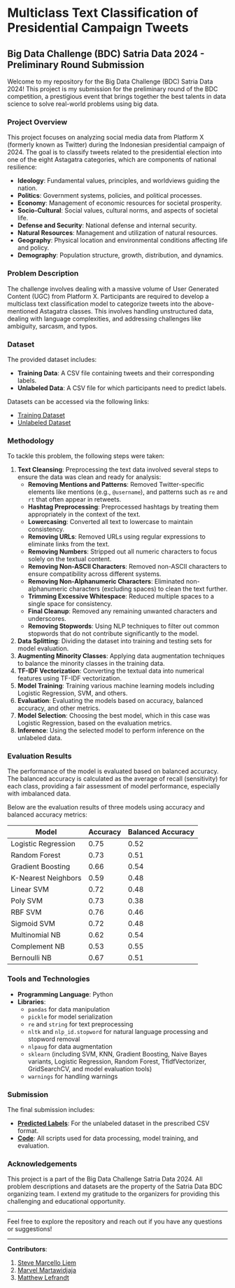 # Multiclass Text Classification of Presidential Campaign Tweets

## Big Data Challenge (BDC) Satria Data 2024 - Preliminary Round Submission

Welcome to my repository for the Big Data Challenge (BDC) Satria Data 2024! This project is my submission for the preliminary round of the BDC competition, a prestigious event that brings together the best talents in data science to solve real-world problems using big data.

### Project Overview

This project focuses on analyzing social media data from Platform X (formerly known as Twitter) during the Indonesian presidential campaign of 2024. The goal is to classify tweets related to the presidential election into one of the eight Astagatra categories, which are components of national resilience:

- **Ideology**: Fundamental values, principles, and worldviews guiding the nation.
- **Politics**: Government systems, policies, and political processes.
- **Economy**: Management of economic resources for societal prosperity.
- **Socio-Cultural**: Social values, cultural norms, and aspects of societal life.
- **Defense and Security**: National defense and internal security.
- **Natural Resources**: Management and utilization of natural resources.
- **Geography**: Physical location and environmental conditions affecting life and policy.
- **Demography**: Population structure, growth, distribution, and dynamics.

### Problem Description

The challenge involves dealing with a massive volume of User Generated Content (UGC) from Platform X. Participants are required to develop a multiclass text classification model to categorize tweets into the above-mentioned Astagatra classes. This involves handling unstructured data, dealing with language complexities, and addressing challenges like ambiguity, sarcasm, and typos.

### Dataset

The provided dataset includes:
- **Training Data**: A CSV file containing tweets and their corresponding labels.
- **Unlabeled Data**: A CSV file for which participants need to predict labels.

Datasets can be accessed via the following links:
- [Training Dataset](https://bit.ly/dataset_bdc_2024)
- [Unlabeled Dataset](https://bit.ly/dataset_unlabeled_bdc_2024)

### Methodology

To tackle this problem, the following steps were taken:

1. **Text Cleansing**: Preprocessing the text data involved several steps to ensure the data was clean and ready for analysis:
   - **Removing Mentions and Patterns**: Removed Twitter-specific elements like mentions (e.g., `@username`), and patterns such as `re` and `rt` that often appear in retweets.
   - **Hashtag Preprocessing**: Preprocessed hashtags by treating them appropriately in the context of the text.
   - **Lowercasing**: Converted all text to lowercase to maintain consistency.
   - **Removing URLs**: Removed URLs using regular expressions to eliminate links from the text.
   - **Removing Numbers**: Stripped out all numeric characters to focus solely on the textual content.
   - **Removing Non-ASCII Characters**: Removed non-ASCII characters to ensure compatibility across different systems.
   - **Removing Non-Alphanumeric Characters**: Eliminated non-alphanumeric characters (excluding spaces) to clean the text further.
   - **Trimming Excessive Whitespace**: Reduced multiple spaces to a single space for consistency.
   - **Final Cleanup**: Removed any remaining unwanted characters and underscores.
   - **Removing Stopwords**: Using NLP techniques to filter out common stopwords that do not contribute significantly to the model.
2. **Data Splitting**: Dividing the dataset into training and testing sets for model evaluation.
3. **Augmenting Minority Classes**: Applying data augmentation techniques to balance the minority classes in the training data.
4. **TF-IDF Vectorization**: Converting the textual data into numerical features using TF-IDF vectorization.
5. **Model Training**: Training various machine learning models including Logistic Regression, SVM, and others.
6. **Evaluation**: Evaluating the models based on accuracy, balanced accuracy, and other metrics.
7. **Model Selection**: Choosing the best model, which in this case was Logistic Regression, based on the evaluation metrics.
8. **Inference**: Using the selected model to perform inference on the unlabeled data.

### Evaluation Results
The performance of the model is evaluated based on balanced accuracy. The balanced accuracy is calculated as the average of recall (sensitivity) for each class, providing a fair assessment of model performance, especially with imbalanced data.

Below are the evaluation results of three models using accuracy and balanced accuracy metrics:

| Model               | Accuracy | Balanced Accuracy |
|---------------------|----------|-------------------|
| Logistic Regression | 0.75     | 0.52              |
| Random Forest       | 0.73     | 0.51              |
| Gradient Boosting   | 0.66     | 0.54              |
| K-Nearest Neighbors | 0.59     | 0.48              |
| Linear SVM          | 0.72     | 0.48              |
| Poly SVM            | 0.73     | 0.38              |
| RBF SVM             | 0.76     | 0.46              |
| Sigmoid SVM         | 0.72     | 0.48              |
| Multinomial NB      | 0.62     | 0.54              |
| Complement NB       | 0.53     | 0.55              |
| Bernoulli NB        | 0.67     | 0.51              |

### Tools and Technologies

- **Programming Language**: Python
- **Libraries**: 
  - `pandas` for data manipulation
  - `pickle` for model serialization
  - `re` and `string` for text preprocessing
  - `nltk` and `nlp_id.stopword` for natural language processing and stopword removal
  - `nlpaug` for data augmentation
  - `sklearn` (including SVM, KNN, Gradient Boosting, Naive Bayes variants, Logistic Regression, Random Forest, TfidfVectorizer, GridSearchCV, and model evaluation tools)
  - `warnings` for handling warnings

### Submission

The final submission includes:
- [**Predicted Labels**](https://github.com/steveee27/Multiclass-Text-Classification-of-Presidential-Campaign-Tweets/blob/main/jawaban_penyisihan_bdc_2024.csv): For the unlabeled dataset in the prescribed CSV format.
- [**Code**](https://github.com/steveee27/Multiclass-Text-Classification-of-Presidential-Campaign-Tweets/blob/main/code.ipynb): All scripts used for data processing, model training, and evaluation.


### Acknowledgements

This project is a part of the Big Data Challenge Satria Data 2024. All problem descriptions and datasets are the property of the Satria Data BDC organizing team. I extend my gratitude to the organizers for providing this challenging and educational opportunity.

---

Feel free to explore the repository and reach out if you have any questions or suggestions!

---

**Contributors**:
1. [Steve Marcello Liem](https://github.com/steveee27)
2. [Marvel Martawidjaja](https://github.com/marvelm69)
3. [Matthew Lefrandt](https://github.com/MatthewLefrandt)
